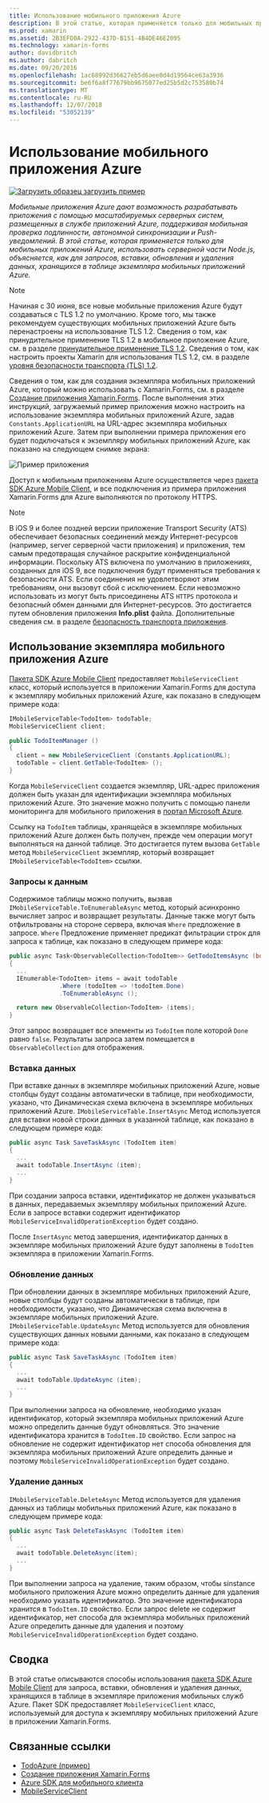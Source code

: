 ```yaml
---
title: Использование мобильного приложения Azure
description: В этой статье, которая применяется только для мобильных приложений Azure, использовать серверной части Node.js, объясняется, как для запросов, вставки, обновления и удаления данных, хранящихся в таблице экземпляра мобильных приложений Azure.
ms.prod: xamarin
ms.assetid: 2B3EFD0A-2922-437D-B151-4B4DE46E2095
ms.technology: xamarin-forms
author: davidbritch
ms.author: dabritch
ms.date: 09/20/2016
ms.openlocfilehash: 1ac68992d36627eb5d6aee0d4d19564ce63a3936
ms.sourcegitcommit: be6f6a8f77679bb9675077ed25b5d2c753580b74
ms.translationtype: MT
ms.contentlocale: ru-RU
ms.lasthandoff: 12/07/2018
ms.locfileid: "53052139"
---
```

# <a name="consuming-an-azure-mobile-app"></a>Использование мобильного приложения Azure

[![Загрузить образец](~/media/shared/download.png) загрузить пример](https://developer.xamarin.com/samples/xamarin-forms/WebServices/TodoAzure/)

_Мобильные приложения Azure дают возможность разрабатывать приложения с помощью масштабируемых серверных систем, размещенных в службе приложений Azure, поддерживая мобильная проверка подлинности, автономной синхронизации и Push-уведомлений. В этой статье, которая применяется только для мобильных приложений Azure, использовать серверной части Node.js, объясняется, как для запросов, вставки, обновления и удаления данных, хранящихся в таблице экземпляра мобильных приложений Azure._

> [!NOTE]
> Начиная с 30 июня, все новые мобильные приложения Azure будут создаваться с TLS 1.2 по умолчанию. Кроме того, мы также рекомендуем существующих мобильных приложений Azure быть перенастроены на использование TLS 1.2. Сведения о том, как принудительное применение TLS 1.2 в мобильное приложение Azure, см. в разделе [принудительное применение TLS 1.2](/azure/app-service/app-service-web-tutorial-custom-ssl#enforce-tls-1112). Сведения о том, как настроить проекты Xamarin для использования TLS 1.2, см. в разделе [уровня безопасности транспорта (TLS) 1.2](~/cross-platform/app-fundamentals/transport-layer-security.md).

Сведения о том, как для создания экземпляра мобильных приложений Azure, который можно использовать с Xamarin.Forms, см. в разделе [Создание приложения Xamarin.Forms](https://azure.microsoft.com/documentation/articles/app-service-mobile-xamarin-forms-get-started/). После выполнения этих инструкций, загружаемый пример приложения можно настроить на использование экземпляра мобильных приложений Azure, задав `Constants.ApplicationURL` на URL-адрес экземпляра мобильных приложений Azure. Затем при выполнении примера приложения его будет подключаться к экземпляру мобильных приложений Azure, как показано на следующем снимке экрана:

![](azure-images/portal.png "Пример приложения")

Доступ к мобильным приложениям Azure осуществляется через [пакета SDK Azure Mobile Client](https://www.nuget.org/packages/Microsoft.Azure.Mobile.Client/), и все подключения из примера приложения Xamarin.Forms для Azure выполняются по протоколу HTTPS.

> [!NOTE]
> В iOS 9 и более поздней версии приложение Transport Security (ATS) обеспечивает безопасных соединений между Интернет-ресурсов (например, server серверной части приложения) и приложения, тем самым предотвращая случайное раскрытие конфиденциальной информации. Поскольку ATS включена по умолчанию в приложениях, созданных для iOS 9, все подключения будут применяться требования к безопасности ATS. Если соединения не удовлетворяют этим требованиям, они вызовут сбой с исключением.
> Если невозможно использовать из могут быть присоединены ATS `HTTPS` протокола и безопасный обмен данными для Интернет-ресурсов. Это достигается путем обновления приложения **Info.plist** файла. Дополнительные сведения см. в разделе [безопасность транспорта приложения](~/ios/app-fundamentals/ats.md).

## <a name="consuming-an-azure-mobile-app-instance"></a>Использование экземпляра мобильного приложения Azure

[Пакета SDK Azure Mobile Client](https://www.nuget.org/packages/Microsoft.Azure.Mobile.Client/) предоставляет `MobileServiceClient` класс, который используется в приложении Xamarin.Forms для доступа к экземпляру мобильных приложений Azure, как показано в следующем примере кода:

```csharp
IMobileServiceTable<TodoItem> todoTable;
MobileServiceClient client;

public TodoItemManager ()
{
  client = new MobileServiceClient (Constants.ApplicationURL);
  todoTable = client.GetTable<TodoItem> ();
}
```

Когда `MobileServiceClient` создается экземпляр, URL-адрес приложения должен быть указан для идентификации экземпляра мобильных приложений Azure. Это значение можно получить с помощью панели мониторинга для мобильного приложения в [портал Microsoft Azure](https://portal.azure.com/).

Ссылку на `TodoItem` таблицы, хранящейся в экземпляре мобильных приложений Azure должен быть получен, прежде чем операции могут выполняться на данной таблице. Это достигается путем вызова `GetTable` метод `MobileServiceClient` экземпляр, который возвращает `IMobileServiceTable<TodoItem>` ссылки.

### <a name="querying-data"></a>Запросы к данным

Содержимое таблицы можно получить, вызвав `IMobileServiceTable.ToEnumerableAsync` метод, который асинхронно вычисляет запрос и возвращает результаты. Данные также могут быть отфильтрованы на стороне сервера, включая `Where` предложение в запросе. `Where` Предложение применяет предикат фильтрации строк для запроса к таблице, как показано в следующем примере кода:

```csharp
public async Task<ObservableCollection<TodoItem>> GetTodoItemsAsync (bool syncItems = false)
{
  ...
  IEnumerable<TodoItem> items = await todoTable
              .Where (todoItem => !todoItem.Done)
              .ToEnumerableAsync ();

  return new ObservableCollection<TodoItem> (items);
}
```

Этот запрос возвращает все элементы из `TodoItem` поле которой `Done` равно `false`. Результаты запроса затем помещается в `ObservableCollection` для отображения.

### <a name="inserting-data"></a>Вставка данных

При вставке данных в экземпляре мобильных приложений Azure, новые столбцы будут созданы автоматически в таблице, при необходимости, указано, что Динамическая схема включена в экземпляре мобильных приложений Azure. `IMobileServiceTable.InsertAsync` Метод используется для вставки новой строки данных в указанной таблице, как показано в следующем примере кода:

```csharp
public async Task SaveTaskAsync (TodoItem item)
{
  ...
  await todoTable.InsertAsync (item);
  ...
}
```

При создании запроса вставки, идентификатор не должен указываться в данных, передаваемых экземпляру мобильных приложений Azure. Если в запросе вставки содержит идентификатор `MobileServiceInvalidOperationException` будет создано.

После `InsertAsync` метод завершения, идентификатор данных в экземпляре мобильных приложений Azure будут заполнены в `TodoItem` экземпляра в приложении Xamarin.Forms.

### <a name="updating-data"></a>Обновление данных

При обновлении данных в экземпляре мобильных приложений Azure, новые столбцы будут созданы автоматически в таблице, при необходимости, указано, что Динамическая схема включена в экземпляре мобильных приложений Azure. `IMobileServiceTable.UpdateAsync` Метод используется для обновления существующих данных новыми данными, как показано в следующем примере кода:

```csharp
public async Task SaveTaskAsync (TodoItem item)
{
  ...
  await todoTable.UpdateAsync (item);
  ...
}
```

При выполнении запроса на обновление, необходимо указан идентификатор, который экземпляра мобильных приложений Azure можно определить данные будут обновляться. Это значение идентификатора хранится в `TodoItem.ID` свойство. Если запрос на обновление не содержит идентификатор нет способа обновления для экземпляра мобильных приложений Azure определить данные и поэтому `MobileServiceInvalidOperationException` будет создано.

### <a name="deleting-data"></a>Удаление данных

`IMobileServiceTable.DeleteAsync` Метод используется для удаления данных из таблицы мобильных приложений Azure, как показано в следующем примере кода:

```csharp
public async Task DeleteTaskAsync (TodoItem item)
{
  ...
  await todoTable.DeleteAsync(item);
  ...
}
```

При выполнении запроса на удаление, таким образом, чтобы sinstance мобильного приложения Azure можно определить данные для удаления необходимо указать идентификатор. Это значение идентификатора хранится в `TodoItem.ID` свойство. Если запрос delete не содержит идентификатор, нет способа для экземпляра мобильных приложений Azure определить данные для удаления и поэтому `MobileServiceInvalidOperationException` будет создано.

## <a name="summary"></a>Сводка

В этой статье описываются способы использования [пакета SDK Azure Mobile Client](https://www.nuget.org/packages/Microsoft.Azure.Mobile.Client/) для запроса, вставки, обновления и удаления данных, хранящихся в таблице в экземпляре приложения мобильных служб Azure. Пакет SDK предоставляет `MobileServiceClient` класс, используемый для доступа к экземпляру мобильных приложений Azure в приложении Xamarin.Forms.


## <a name="related-links"></a>Связанные ссылки

- [TodoAzure (пример)](https://developer.xamarin.com/samples/xamarin-forms/WebServices/TodoAzure/)
- [Создание приложения Xamarin.Forms](https://azure.microsoft.com/documentation/articles/app-service-mobile-xamarin-forms-get-started/)
- [Azure SDK для мобильного клиента](https://www.nuget.org/packages/Microsoft.Azure.Mobile.Client/)
- [MobileServiceClient](https://msdn.microsoft.com/library/azure/microsoft.windowsazure.mobileservices.mobileserviceclient(v=azure.10).aspx)
